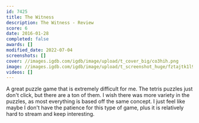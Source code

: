 ```yaml
---
id: 7425
title: The Witness
description: The Witness - Review
score: 6
date: 2016-01-28
completed: false
awards: []
modified_date: 2022-07-04
screenshots: []
cover: //images.igdb.com/igdb/image/upload/t_cover_big/co3hih.png
image: //images.igdb.com/igdb/image/upload/t_screenshot_huge/fztajtk1l9o4st10tsrv.jpg
videos: []
---
```

A great puzzle game that is extremely difficult for me. The tetris puzzles just don't click, but there are a ton of them. I wish there was more variety in the puzzles, as most everything is based off the same concept. I just feel like maybe I don't have the patience for this type of game, plus it is relatively hard to stream and keep interesting.